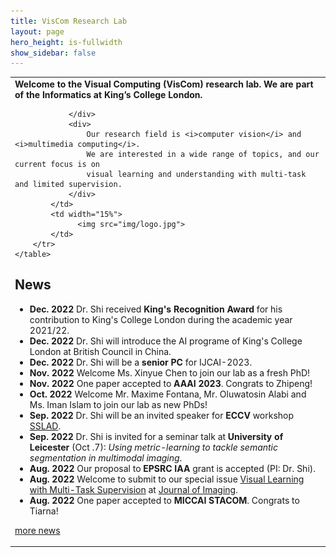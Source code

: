 ```yaml
---
title: VisCom Research Lab
layout: page
hero_height: is-fullwidth
show_sidebar: false
---
```


<Body>
    <table>
        <tr>
            <td>
                <div>
                            <B>Welcome to the Visual Computing (VisCom) research lab. We are part of the Informatics at King’s College London.</B>

                </div>
                <div>
                    Our research field is <i>computer vision</i> and <i>multimedia computing</i>.
                    We are interested in a wide range of topics, and our current focus is on
                    visual learning and understanding with multi-task and limited supervision.
                </div>
            </td>
            <td width="15%">
                  <img src="img/logo.jpg">
            </td>
        </tr>
    </table>

</Body>


## News
- **Dec. 2022** Dr. Shi received <B>King's Recognition Award</B> for his contribution to King's College London during the academic year 2021/22.
- **Dec. 2022** Dr. Shi will introduce the AI programe of King's College London at British Council in China.
- **Dec. 2022** Dr. Shi will be a <B>senior PC</B> for IJCAI-2023.
- **Nov. 2022** Welcome Ms. Xinyue Chen to join our lab as a fresh PhD!
- **Nov. 2022** One paper accepted to <B>AAAI 2023</B>. Congrats to Zhipeng!
- **Oct. 2022**  Welcome Mr. Maxime Fontana, Mr. Oluwatosin Alabi and Ms. Iman Islam to join our lab as new PhDs!
- **Sep. 2022**  Dr. Shi will be an invited speaker for <B>ECCV</B> workshop [SSLAD](https://sslad2022.github.io/pages/speakers.html).
- **Sep. 2022**  Dr. Shi is invited for a seminar talk at <B>University of Leicester</B> (Oct .7): <i>Using metric-learning to tackle semantic segmentation in multimodal imaging</i>.
- **Aug. 2022**  Our proposal to <B>EPSRC IAA</B> grant is accepted (PI: Dr. Shi).
- **Aug. 2022**  Welcome to submit to our special issue [Visual Learning with Multi-Task Supervision](https://www.mdpi.com/journal/jimaging/special_issues/73YBDM62Q5) at [Journal of Imaging](https://www.mdpi.com/journal/jimaging).
- **Aug. 2022**  One paper accepted to <B>MICCAI STACOM</B>. Congrats to Tiarna!

[more news](/news/)
